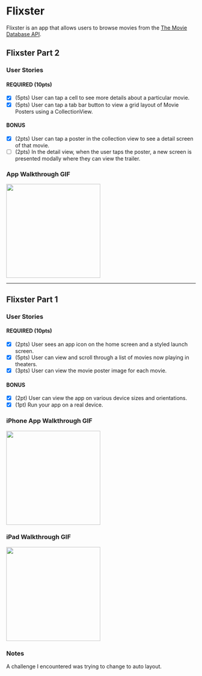 # Flixster

Flixster is an app that allows users to browse movies from the [The Movie Database API](http://docs.themoviedb.apiary.io/#).

## Flixster Part 2

### User Stories

#### REQUIRED (10pts)
- [x] (5pts) User can tap a cell to see more details about a particular movie.
- [x] (5pts) User can tap a tab bar button to view a grid layout of Movie Posters using a CollectionView.

#### BONUS
- [x] (2pts) User can tap a poster in the collection view to see a detail screen of that movie.
- [ ] (2pts) In the detail view, when the user taps the poster, a new screen is presented modally where they can view the trailer.

### App Walkthrough GIF
<img src="https://i.imgur.com/kdONhPC.gif" width=250><br>

---

## Flixster Part 1

### User Stories

#### REQUIRED (10pts)
- [x] (2pts) User sees an app icon on the home screen and a styled launch screen.
- [x] (5pts) User can view and scroll through a list of movies now playing in theaters.
- [x] (3pts) User can view the movie poster image for each movie.

#### BONUS
- [x] (2pt) User can view the app on various device sizes and orientations.
- [x] (1pt) Run your app on a real device.

### iPhone App Walkthrough GIF
<img src="https://i.imgur.com/zjomDJS.gif" width=250><br>

### iPad Walkthrough GIF
<img src="https://i.imgur.com/OsCSXRH.gif" width=250><br>

### Notes
A challenge I encountered was trying to change to auto layout.
